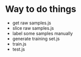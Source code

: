 # Way to do things

- get raw samples.js
- slice raw samples.js
- label some samples manually
- generate training set.js
- train.js
- test.js


